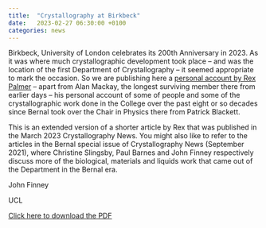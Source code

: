 ```yaml
---
title:  "Crystallography at Birkbeck"
date:   2023-02-27 06:30:00 +0100
categories: news
---
```


Birkbeck, University of London celebrates its 200th Anniversary in 2023. As it was
where much crystallographic development took place – and was the location of the
first Department of Crystallography – it seemed appropriate to mark the occasion. So
we are publishing here a [personal account by Rex Palmer](/assets/pdf/Crystallograpy%20at%20Birkbeck_for_web.pdf) – apart from Alan Mackay,
the longest surviving member there from earlier days – his personal account of some
of people and some of the crystallographic work done in the College over the past
eight or so decades since Bernal took over the Chair in Physics there from Patrick
Blackett.

This is an extended version of a shorter article by Rex that was published in the
March 2023 Crystallography News. You might also like to refer to the articles in the
Bernal special issue of Crystallography News (September 2021), where Christine
Slingsby, Paul Barnes and John Finney respectively discuss more of the biological,
materials and liquids work that came out of the Department in the Bernal era.

John Finney

UCL

[Click here to download the PDF](/assets/pdf/Crystallograpy%20at%20Birkbeck_for_web.pdf)
